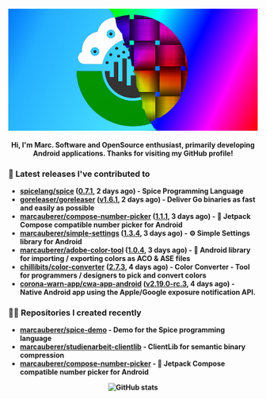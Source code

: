 <p align="center">
	<img src="https://raw.githubusercontent.com/marcauberer/marcauberer/master/images/frontpage-image.jpg">
	<br><br>
	<b>Hi, I'm Marc. Software and OpenSource enthusiast, primarily developing Android applications. Thanks for visiting my GitHub profile!
</p>

### 🚀 Latest releases I've contributed to


- [spicelang/spice](https://github.com/spicelang/spice) ([0.7.1](https://github.com/spicelang/spice/releases/tag/0.7.1), 2 days ago) - Spice Programming Language
- [goreleaser/goreleaser](https://github.com/goreleaser/goreleaser) ([v1.6.1](https://github.com/goreleaser/goreleaser/releases/tag/v1.6.1), 2 days ago) - Deliver Go binaries as fast and easily as possible
- [marcauberer/compose-number-picker](https://github.com/marcauberer/compose-number-picker) ([1.1.1](https://github.com/marcauberer/compose-number-picker/releases/tag/1.1.1), 3 days ago) - 🔢 Jetpack Compose compatible number picker for Android
- [marcauberer/simple-settings](https://github.com/marcauberer/simple-settings) ([1.3.4](https://github.com/marcauberer/simple-settings/releases/tag/1.3.4), 3 days ago) - ⚙️ Simple Settings library for Android
- [marcauberer/adobe-color-tool](https://github.com/marcauberer/adobe-color-tool) ([1.0.4](https://github.com/marcauberer/adobe-color-tool/releases/tag/1.0.4), 3 days ago) - 🎨 Android library for importing / exporting colors as ACO &amp; ASE files
- [chillibits/color-converter](https://github.com/chillibits/color-converter) ([2.7.3](https://github.com/chillibits/color-converter/releases/tag/2.7.3), 4 days ago) - Color Converter - Tool for programmers / designers to pick and convert colors
- [corona-warn-app/cwa-app-android](https://github.com/corona-warn-app/cwa-app-android) ([v2.19.0-rc.3](https://github.com/corona-warn-app/cwa-app-android/releases/tag/v2.19.0-rc.3), 4 days ago) - Native Android app using the Apple/Google exposure notification API.

### 👨‍💻 Repositories I created recently
- [marcauberer/spice-demo](https://github.com/marcauberer/spice-demo) - Demo for the Spice programming language
- [marcauberer/studienarbeit-clientlib](https://github.com/marcauberer/studienarbeit-clientlib) - ClientLib for semantic binary compression
- [marcauberer/compose-number-picker](https://github.com/marcauberer/compose-number-picker) - 🔢 Jetpack Compose compatible number picker for Android

<p align="center">
	<img src="https://github-readme-stats.vercel.app/api?username=marcauberer&show_icons=true&theme=dark" alt="GitHub stats">
</p>
